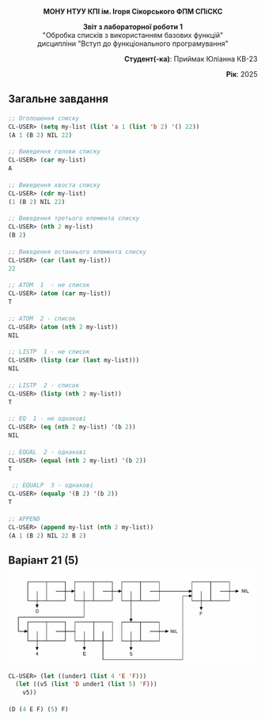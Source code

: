 <p align="center"><b>МОНУ НТУУ КПІ ім. Ігоря Сікорського ФПМ СПіСКС</b></p>
<p align="center">
<b>Звіт з лабораторної роботи 1</b><br/>
"Обробка списків з використанням базових функцій"<br/>
дисципліни "Вступ до функціонального програмування"
</p>
<p align="right"><b>Студент(-ка)</b>: Приймак Юліанна КВ-23</p>
<p align="right"><b>Рік</b>: 2025</p>

## Загальне завдання

```lisp
;; Оголошення списку
CL-USER> (setq my-list (list 'a 1 (list 'b 2) '() 22))
(A 1 (B 2) NIL 22)

;; Виведення голови списку
CL-USER> (car my-list) 
A

;; Виведення хвоста списку
CL-USER> (cdr my-list) 
(1 (B 2) NIL 22)

;; Виведення третього елемента списку
CL-USER> (nth 2 my-list) 
(B 2)

;; Виведення останнього елемента списку
CL-USER> (car (last my-list)) 
22

;; ATOM  1  - не список
CL-USER> (atom (car my-list)) 
T

;; ATOM  2 - список
CL-USER> (atom (nth 2 my-list)) 
NIL

;; LISTP  1 - не список
CL-USER> (listp (car (last my-list))) 
NIL

;; LISTP  2 - список
CL-USER> (listp (nth 2 my-list)) 
T

;; EQ  1 - не однакові
CL-USER> (eq (nth 2 my-list) '(b 2))
NIL

;; EQUAL  2 - однакові
CL-USER> (equal (nth 2 my-list) '(b 2))
T

 ;; EQUALP  3 - однакові
CL-USER> (equalp '(B 2) '(b 2))
T

;; APPEND
CL-USER> (append my-list (nth 2 my-list))
(A 1 (B 2) NIL 22 B 2) 

```
## Варіант 21 (5)
<p align="center">
<img src="завдання.png">
 
```lisp
CL-USER> (let ((under1 (list 4 'E 'F)))
  (let ((v5 (list 'D under1 (list 5) 'F)))
    v5))

(D (4 E F) (5) F)
```
</p>

 
